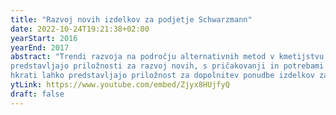 ```yaml
---
title: "Razvoj novih izdelkov za podjetje Schwarzmann"
date: 2022-10-24T19:21:38+02:00
yearStart: 2016
yearEnd: 2017
abstract: "Trendi razvoja na področju alternativnih metod v kmetijstvu in samooskrbi večjih urbanih središč
predstavljajo priložnosti za razvoj novih, s pričakovanji in potrebami uporabnikov usklajenih izdelkov in storitev, ki
hkrati lahko predstavljajo priložnost za dopolnitev ponudbe izdelkov za podjetje v panogi."
ytLink: https://www.youtube.com/embed/Zjyx8HUjfyQ
draft: false
---
```


